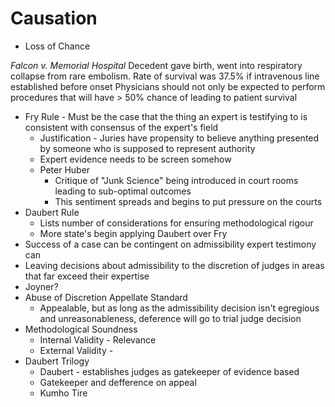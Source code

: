# Causation

* Loss of Chance

*Falcon v. Memorial Hospital*
Decedent gave birth, went into respiratory collapse from rare embolism. Rate of survival was 37.5% if intravenous line established before onset
Physicians should not only be expected to perform procedures that will have > 50% chance of leading to patient survival

* Fry Rule - Must be the case that the thing an expert is testifying to is consistent with consensus of the expert's field
  * Justification - Juries have propensity to believe anything presented by someone who is supposed to represent authority
  * Expert evidence needs to be screen somehow
  * Peter Huber
    * Critique of "Junk Science" being introduced in court rooms leading to sub-optimal outcomes
    * This sentiment spreads and begins to put pressure on the courts
* Daubert Rule
  * Lists number of considerations for ensuring methodological rigour
  * More state's begin applying Daubert over Fry
* Success of a case can be contingent on admissibility expert testimony can
* Leaving decisions about admissibility to the discretion of judges in areas that far exceed their expertise
* Joyner?
* Abuse of Discretion Appellate Standard
  * Appealable, but as long as the admissibility decision isn't egregious and unreasonableness, deference will go to trial judge decision
* Methodological Soundness
  * Internal Validity - Relevance
  * External Validity - 
* Daubert Trilogy
  * Daubert - establishes judges as gatekeeper of evidence based 
  * Gatekeeper and defference on appeal
   * Kumho Tire 